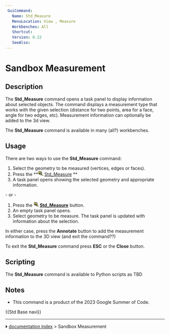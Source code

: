 ```yaml
---
 GuiCommand:
   Name: Std_Measure
   MenuLocation: View , Measure
   Workbenches: All
   Shortcut: 
   Version: 0.22
   SeeAlso: 
---
```


# Sandbox Measurement

## Description

The **Std_Measure** command opens a task panel to display information about selected objects. The command displays a measurement type that works with the given selection (distance for two points, area for a face, angle for two edges, etc). Measurement information can optionally be added to the 3d view.

The **Std_Measure** command is available in many (all?) workbenches.

## Usage

There are two ways to use the **Std_Measure** command:

1.  Select the geometry to be measured (vertices, edges or faces).
2.  Press the **<img src="images/UMF-Measurement.svg" width=16px> [Std_Measure](Measure_Std_Measure.md)
**
3.  A task panel opens showing the selected geometry and appropriate information.

\- or -

1.  Press the **<img src="images/UMF-Measurement.svg" width=16px> [Std_Measure](Measure_Std_Measure.md)** button.
2.  An empty task panel opens.
3.  Select geometry to be measure. The task panel is updated with information about the selection.

In either case, press the **Annotate** button to add the measurement information to the 3D view (and exit the command??)

To exit the **Std_Measure** command press **ESC** or the **Close** button.

## Scripting

The **Std_Measure** command is available to Python scripts as TBD

## Notes

-   This command is a product of the 2023 Google Summer of Code.




 {{Std Base navi}}



---
⏵ [documentation index](../README.md) > Sandbox Measurement
